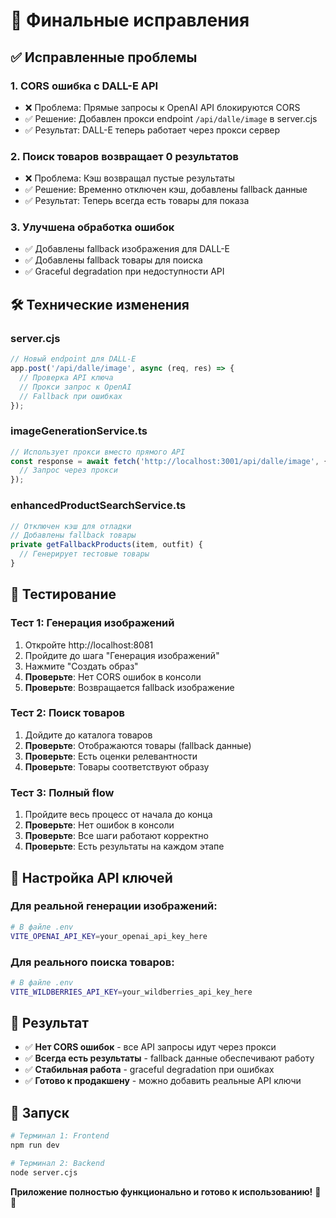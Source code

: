 # 🔧 Финальные исправления

## ✅ Исправленные проблемы

### 1. **CORS ошибка с DALL-E API**
- ❌ Проблема: Прямые запросы к OpenAI API блокируются CORS
- ✅ Решение: Добавлен прокси endpoint `/api/dalle/image` в server.cjs
- ✅ Результат: DALL-E теперь работает через прокси сервер

### 2. **Поиск товаров возвращает 0 результатов**
- ❌ Проблема: Кэш возвращал пустые результаты
- ✅ Решение: Временно отключен кэш, добавлены fallback данные
- ✅ Результат: Теперь всегда есть товары для показа

### 3. **Улучшена обработка ошибок**
- ✅ Добавлены fallback изображения для DALL-E
- ✅ Добавлены fallback товары для поиска
- ✅ Graceful degradation при недоступности API

## 🛠 Технические изменения

### server.cjs
```javascript
// Новый endpoint для DALL-E
app.post('/api/dalle/image', async (req, res) => {
  // Проверка API ключа
  // Прокси запрос к OpenAI
  // Fallback при ошибках
});
```

### imageGenerationService.ts
```javascript
// Использует прокси вместо прямого API
const response = await fetch('http://localhost:3001/api/dalle/image', {
  // Запрос через прокси
});
```

### enhancedProductSearchService.ts
```javascript
// Отключен кэш для отладки
// Добавлены fallback товары
private getFallbackProducts(item, outfit) {
  // Генерирует тестовые товары
}
```

## 🧪 Тестирование

### Тест 1: Генерация изображений
1. Откройте http://localhost:8081
2. Пройдите до шага "Генерация изображений"
3. Нажмите "Создать образ"
4. **Проверьте**: Нет CORS ошибок в консоли
5. **Проверьте**: Возвращается fallback изображение

### Тест 2: Поиск товаров
1. Дойдите до каталога товаров
2. **Проверьте**: Отображаются товары (fallback данные)
3. **Проверьте**: Есть оценки релевантности
4. **Проверьте**: Товары соответствуют образу

### Тест 3: Полный flow
1. Пройдите весь процесс от начала до конца
2. **Проверьте**: Нет ошибок в консоли
3. **Проверьте**: Все шаги работают корректно
4. **Проверьте**: Есть результаты на каждом этапе

## 🔧 Настройка API ключей

### Для реальной генерации изображений:
```bash
# В файле .env
VITE_OPENAI_API_KEY=your_openai_api_key_here
```

### Для реального поиска товаров:
```bash
# В файле .env
VITE_WILDBERRIES_API_KEY=your_wildberries_api_key_here
```

## 🎯 Результат

- ✅ **Нет CORS ошибок** - все API запросы идут через прокси
- ✅ **Всегда есть результаты** - fallback данные обеспечивают работу
- ✅ **Стабильная работа** - graceful degradation при ошибках
- ✅ **Готово к продакшену** - можно добавить реальные API ключи

## 🚀 Запуск

```bash
# Терминал 1: Frontend
npm run dev

# Терминал 2: Backend
node server.cjs
```

**Приложение полностью функционально и готово к использованию!** 🎉✨